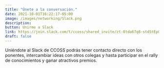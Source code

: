 ```yaml
---
title: "Únete a la conversación."
date: 2021-10-01T16:22:17-05:00
image: /images/networking/Slack.png
description: 
button: Unirme a Slack
link: https://join.slack.com/t/ccoss/shared_invite/zt-8tda67q8-stdStEpGV_2cXG6wGpNm_Q
draft: false
---
```


Uniéndote al Slack de CCOSS podrás tener contacto directo con los ponentes, intercambiar ideas con otros colegas y hasta participar en el rally de conocimientos y ganar atractivos premios.




